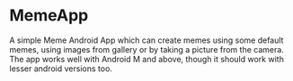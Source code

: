 # MemeApp
A simple Meme Android App which can create memes using some default memes, using images from gallery or by taking a picture from the camera. The app works well with Android M and above, though it should work with lesser android versions too.
